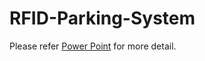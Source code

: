 # RFID-Parking-System
Please refer [Power Point](https://github.com/lingyu77/RFID-Parking-System/files/1594027/20171229_Parking.pptx) for more detail.
